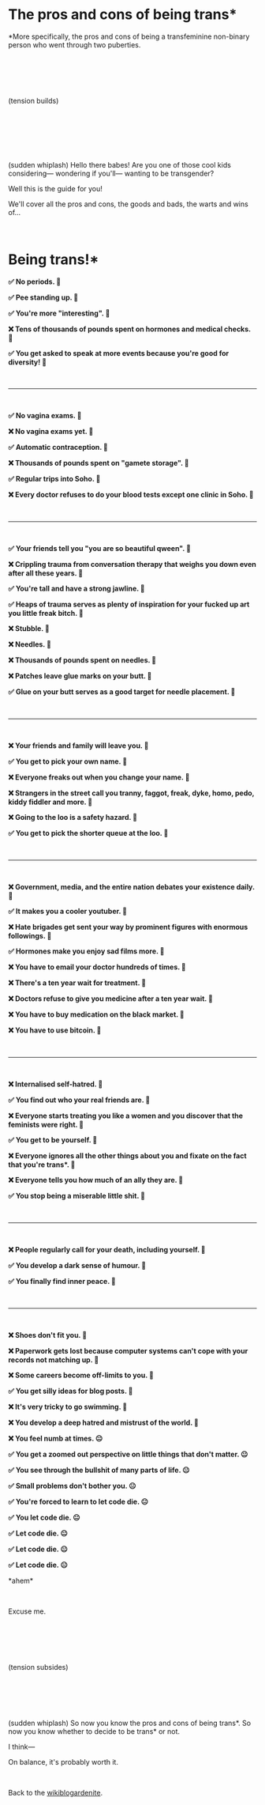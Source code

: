 <style>
  .pro {
    color: var(--green);
  }

  .con {
    color: var(--red);
  }

  .pro, .con {
    font-weight: bold;
  }
</style>

# The pros and cons of being trans*

*More specifically, the pros and cons of being a transfeminine non-binary person who went through two puberties.

<br>

<br>

<br>

<br>

(tension builds) 

<br>

<br>

<br>

<br>

<br>

(sudden whiplash) Hello there babes! Are you one of those cool kids considering— wondering if you'll— wanting to be transgender? 

Well this is the guide for you!

We'll cover all the pros and cons, the goods and bads, the warts and wins of...

<br>

# Being trans!*

<span class="pro">✅ No periods. 🤗</span>

<span class="pro">✅ Pee standing up. 🤗</span>

<span class="pro">✅ You're more "interesting". 🤗</span>

<span class="con">❌ Tens of thousands of pounds spent on hormones and medical checks. 🫨</span>

<span class="pro">✅ You get asked to speak at more events because you're good for diversity! 🤗</span>

<br>

<hr>

<br>

<span class="pro">✅ No vagina exams. 🤗</span>

<span class="con">❌ No vagina exams yet. 🫨</span>

<span class="pro">✅ Automatic contraception. 🤗</span>

<span class="con">❌ Thousands of pounds spent on "gamete storage". 🫨</span>

<span class="pro">✅ Regular trips into Soho. 🤗</span>

<span class="con">❌ Every doctor refuses to do your blood tests except one clinic in Soho. 🫨</span>

<br>

<hr>

<br>

<span class="pro">✅ Your friends tell you "you are so beautiful qween". 🤗</span>

<span class="con">❌ Crippling trauma from conversation therapy that weighs you down even after all these years. 🫨</span>

<span class="pro">✅ You're tall and have a strong jawline. 🤗</span>

<span class="pro">✅ Heaps of trauma serves as plenty of inspiration for your fucked up art you little freak bitch. 🤗</span>

<span class="con">❌ Stubble. 🫨</span>

<span class="con">❌ Needles. 🫨</span>

<span class="con">❌ Thousands of pounds spent on needles. 🫨</span>

<span class="con">❌ Patches leave glue marks on your butt. 🫨</span>

<span class="pro">✅ Glue on your butt serves as a good target for needle placement. 🤗</span>

<br>

<hr>

<br>

<span class="con">❌ Your friends and family will leave you. 🫨</span>

<!--<span class="con">❌ Those that stay will be even more trouble. 🫨</span>-->

<span class="pro">✅ You get to pick your own name. 🤗</span>

<span class="con">❌ Everyone freaks out when you change your name. 🫨</span>

<span class="con">❌ Strangers in the street call you tranny, faggot, freak, dyke, homo, pedo, kiddy fiddler and more. 🫨</span>

<span class="con">❌ Going to the loo is a safety hazard. 🫨</span>

<span class="pro">✅ You get to pick the shorter queue at the loo. 🤗</span>

<br>

<hr>

<br>

<span class="con">❌ Government, media, and the entire nation debates your existence daily. 🫨</span>

<span class="pro">✅ It makes you a cooler youtuber. 🤗</span>

<span class="con">❌ Hate brigades get sent your way by prominent figures with enormous followings. 🫨</span>

<span class="pro">✅ Hormones make you enjoy sad films more. 🤗</span>

<span class="con">❌ You have to email your doctor hundreds of times. 🫨</span>

<span class="con">❌ There's a ten year wait for treatment. 🫨</span>

<span class="con">❌ Doctors refuse to give you medicine after a ten year wait. 🫨</span>

<span class="con">❌ You have to buy medication on the black market. 🫨</span>

<span class="con">❌ You have to use bitcoin. 🫨</span>

<br>

<hr>

<br>

<span class="con">❌ Internalised self-hatred. 🫨</span>

<span class="pro">✅ You find out who your real friends are. 🤗</span>

<span class="con">❌ Everyone starts treating you like a women and you discover that the feminists were right. 🫨</span>

<span class="pro">✅ You get to be yourself. 🤗</span>

<span class="con">❌ Everyone ignores all the other things about you and fixate on the fact that you're trans*. 🫨</span>

<span class="con">❌ Everyone tells you how much of an ally they are. 🫨</span>

<span class="pro">✅ You stop being a miserable little shit. 🤗</span>

<br>

<hr>

<br>

<span class="con">❌ People regularly call for your death, including yourself. 🫨</span>

<span class="pro">✅ You develop a dark sense of humour. 🤗</span>

<span class="pro">✅ You finally find inner peace. 🤗</span>

<br>

<hr>

<br>


<span class="con">❌ Shoes don't fit you. 🫨</span>

<span class="con">❌ Paperwork gets lost because computer systems can't cope with your records not matching up. 🫨</span>

<span class="con">❌ Some careers become off-limits to you. 🫨</span>

<span class="pro">✅ You get silly ideas for blog posts. 🤗</span>

<span class="con">❌ It's very tricky to go swimming. 🫨</span>

<span class="con">❌ You develop a deep hatred and mistrust of the world. 🫨</span>

<span class="con">❌ You feel numb at times. 😐</span>

<span class="pro">✅ You get a zoomed out perspective on little things that don't matter. 😐</span>

<span class="pro">✅ You see through the bullshit of many parts of life. 😐</span>

<span class="pro">✅ Small problems don't bother you. 😐</span>

<span class="pro">✅ You're forced to learn to let code die. 😐</span>

<span class="pro">✅ You let code die. 😐</span>

<span class="pro">✅ Let code die. 😐</span>

<span class="pro">✅ Let code die. 😐</span>

<span class="pro">✅ Let code die. 😐</span>

\*ahem\*

<br>

Excuse me.

<br>

<br>

<br>

<br>

(tension subsides)

<br>

<br>

<br>

<br>

(sudden whiplash) So now you know the pros and cons of being trans*. So now you know whether to decide to be trans* or not. 

I think—

On balance, it's probably worth it. 

<br>

Back to the [wikiblogardenite](/wikiblogardenite).





